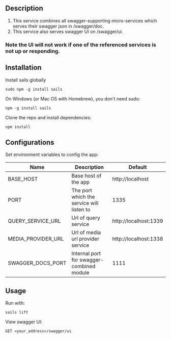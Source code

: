 ## Description

1. This service combines all swagger-supporting micro-services which
serves their swagger json in /swagger/doc.
2. This service also serves swagger UI on /swagger/ui.

### Note the UI will not work if one of the referenced services is not up or responding.

## Installation
Install sails globally
```
sudo npm -g install sails
```
On Windows (or Mac OS with Homebrew), you don't need sudo:
```
npm -g install sails
```

Clone the repo and install dependencies:
```
npm install
```

## Configurations
Set environment variables to config the app:

| Name                        | Description                                  | Default               |
|-----------------------------|----------------------------------------------|-----------------------|
| BASE_HOST                   | Base host of the app                         | http://localhost      | 
| PORT                        | The port which the service will listen to    | 1335                  |
| QUERY_SERVICE_URL           | Url of query service                         | http://localhost:1339 |
| MEDIA_PROVIDER_URL          | Url of media url provider service            | http://localhost:1338 |
| SWAGGER_DOCS_PORT           | Internal port for swagger-combined module    | 1111                  |

## Usage
Run with:
```
sails lift
```

View swagger UI:
```
GET <your_address>/swagger/ui
```
